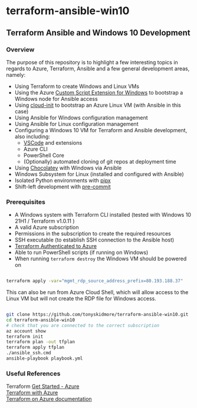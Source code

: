 # terraform-ansible-win10
## Terraform Ansible and Windows 10 Development

### Overview

The purpose of this repository is to highlight a few interesting topics in regards to Azure, Terraform, Ansible and a few general development areas, namely:

* Using Terraform to create Windows and Linux VMs
* Using the Azure [Custom Script Extension for Windows](https://docs.microsoft.com/en-us/azure/virtual-machines/extensions/custom-script-windows) to bootstrap a Windows node for Ansible access
* Using [cloud-init](https://cloud-init.io/) to bootstrap an Azure Linux VM (with Ansible in this case)
* Using Ansible for Windows configuration management
* Using Ansible for Linux configuration management
* Configuring a Windows 10 VM for Terraform and Ansible development, also including:  
    * [VSCode](https://code.visualstudio.com/) and extensions
    * Azure CLI
    * PowerShell Core
    * (Optionally) automated cloning of git repos at deployment time
* Using [Chocolatey](https://chocolatey.org/) with Windows via Ansible
* Windows Subsystem for Linux (installed and configured with Ansible)
* Isolated Python environments with [pipx](https://pypa.github.io/pipx/)
* Shift-left development with [pre-commit](https://pre-commit.com/)


### Prerequisites

* A Windows system with Terraform CLI installed (tested with Windows 10 21H1 / Terraform v1.0.11 )
* A valid Azure subscription
* Permissions in the subscription to create the required resources
* SSH executable (to establish SSH connection to the Ansible host)
* [Terraform Authenticated to Azure](https://registry.terraform.io/providers/hashicorp/azurerm/latest/docs#authenticating-to-azure)
* Able to run PowerShell scripts (if running on Windows)
* When running `terraform destroy` the Windows VM should be powered on

````bash

terraform apply -var="mgmt_rdp_source_address_prefix=80.193.188.37"

````

This can also be run from Azure Cloud Shell, which will allow access to the Linux VM but will not create the RDP file for Windows access.

````bash

git clone https://github.com/tonyskidmore/terraform-ansible-win10.git
cd terraform-ansible-win10
# check that you are connected to the correct subscription
az account show
terraform init
terraform plan -out tfplan
terraform apply tfplan
./ansible_ssh.cmd
ansible-playbook playbook.yml

````

### Useful References
Terraform [Get Started - Azure](https://learn.hashicorp.com/collections/terraform/azure-get-started)  
[Terraform with Azure](https://docs.microsoft.com/en-us/azure/developer/terraform/overview)  
[Terraform on Azure documentation](https://docs.microsoft.com/en-us/azure/developer/terraform/)  
